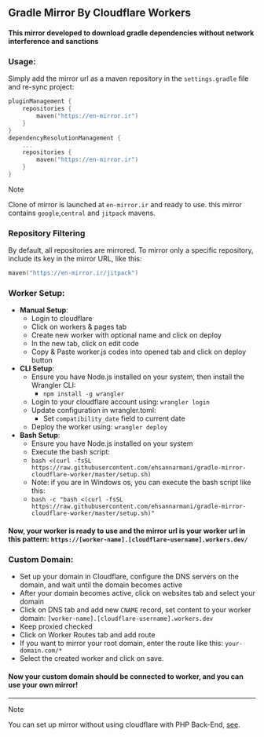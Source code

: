 ## Gradle Mirror By Cloudflare Workers

#### This mirror developed to download gradle dependencies without network interference and sanctions

### Usage:

Simply add the mirror url as a maven repository in the `settings.gradle` file and re-sync project:

```kotlin
pluginManagement {
    repositories {
        maven("https://en-mirror.ir")
    }
}
dependencyResolutionManagement {
    ...
    repositories {
        maven("https://en-mirror.ir")
    }
}
```
> [!NOTE]
> Clone of mirror is launched at `en-mirror.ir` and ready to use. this mirror contains `google`,`central` and `jitpack` mavens.
### Repository Filtering
By default, all repositories are mirrored. To mirror only a specific repository, include its key in the mirror URL, like this:
```kotlin
maven("https://en-mirror.ir/jitpack")
```

### Worker Setup:
- <strong>Manual Setup</strong>:
  - Login to cloudflare
  - Click on workers & pages tab
  - Create new worker with optional name and click on deploy
  - In the new tab, click on edit code
  - Copy & Paste worker.js codes into opened tab and click on deploy button
- <strong>CLI Setup</strong>:
  - Ensure you have Node.js installed on your system, then install the Wrangler CLI: 
    - `npm install -g wrangler`
  - Login to your cloudflare account using: `wrangler login`
  - Update configuration in wrangler.toml:
    - Set `compatibility_date` field to current date
  - Deploy the worker using: `wrangler deploy`
- <strong>Bash Setup</strong>:
  - Ensure you have Node.js installed on your system
  - Execute the bash script:
  - `bash <(curl -fsSL https://raw.githubusercontent.com/ehsannarmani/gradle-mirror-cloudflare-worker/master/setup.sh)`
  - Note: if you are in Windows os, you can execute the bash script like this:
  - `bash -c "bash <(curl -fsSL https://raw.githubusercontent.com/ehsannarmani/gradle-mirror-cloudflare-worker/master/setup.sh)"`
#### Now, your worker is ready to use and the mirror url is your worker url in this pattern: `https://[worker-name].[cloudflare-username].workers.dev/`

### Custom Domain:
- Set up your domain in Cloudflare, configure the DNS servers on the domain, and wait until the domain becomes active
- After your domain becomes active, click on websites tab and select your domain
- Click on DNS tab and add new `CNAME` record, set content to your worker domain: `[worker-name].[cloudflare-username].workers.dev`
- Keep proxied checked
- Click on Worker Routes tab and add route
- If you want to mirror your root domain, enter the route like this: `your-domain.com/*`
- Select the created worker and click on save.
#### Now your custom domain should be connected to worker, and you can use your own mirror!

<hr/>

> [!NOTE]
> You can set up mirror without using cloudflare with PHP Back-End, [see](https://github.com/ehsannarmani/gradle-mirror-php).

